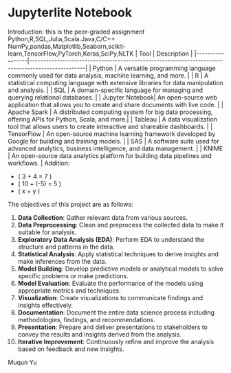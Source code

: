 # Jupyterlite Notebook
Introduction: this is the peer-graded assignment
Python,R,SQL,Julia,Scala.Java,C/C++
NumPy,pandas,Matplotlib,Seaborn,scikit-learn,TensorFlow,PyTorch,Keras,SciPy,NLTK
| Tool            | Description                                                                                      |
|-----------------|--------------------------------------------------------------------------------------------------|
| Python          | A versatile programming language commonly used for data analysis, machine learning, and more.   |
| R               | A statistical computing language with extensive libraries for data manipulation and analysis.    |
| SQL             | A domain-specific language for managing and querying relational databases.                        |
| Jupyter Notebook| An open-source web application that allows you to create and share documents with live code.     |
| Apache Spark    | A distributed computing system for big data processing, offering APIs for Python, Scala, and more.|
| Tableau         | A data visualization tool that allows users to create interactive and shareable dashboards.      |
| TensorFlow      | An open-source machine learning framework developed by Google for building and training models.  |
| SAS             | A software suite used for advanced analytics, business intelligence, and data management.       |
| KNIME           | An open-source data analytics platform for building data pipelines and workflows.               |
Addition:
   - \( 3 + 4 = 7 \)
   - \( 10 + (-5) = 5 \)
   - \( x + y \)

The objectives of this project are as follows:

1. **Data Collection**: Gather relevant data from various sources.
2. **Data Preprocessing**: Clean and preprocess the collected data to make it suitable for analysis.
3. **Exploratory Data Analysis (EDA)**: Perform EDA to understand the structure and patterns in the data.
4. **Statistical Analysis**: Apply statistical techniques to derive insights and make inferences from the data.
5. **Model Building**: Develop predictive models or analytical models to solve specific problems or make predictions.
6. **Model Evaluation**: Evaluate the performance of the models using appropriate metrics and techniques.
7. **Visualization**: Create visualizations to communicate findings and insights effectively.
8. **Documentation**: Document the entire data science process including methodologies, findings, and recommendations.
9. **Presentation**: Prepare and deliver presentations to stakeholders to convey the results and insights derived from the analysis.
10. **Iterative Improvement**: Continuously refine and improve the analysis based on feedback and new insights.

Muqun Yu
